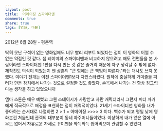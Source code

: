 ```yaml
---
layout: post
title:  어메이징 스파이더맨
comments: true
share: true
tags: [영화, 마블]
---
```

<p class="meta">2012년 6월 28일 - 평촌역</p>

딱히 못난 구석이 없는 영화임에도 너무 빨리 리부트 되었다는 점이 이 영화의 어쩔 수 없는 약점인 것 같다. 샘 레이미의 스파이더맨과 비교하지 않으려고 해도 전편들을 본 사람이라면 스파이더맨 1편을 다시 만든 것 같은 줄거리 때문에 자꾸 생각날 수 밖에 없다. 제작진도 의식이 되었는지 벤 삼촌의 "큰 힘에는 큰 책임이 따른다."라는 대사도 쓰지 못했다. 이야기 전개는 이전 스파이더맨1보다 자연스러웠다. 원작에 충실하게 거미줄을 피터가 만든 장치에서 나가는 것으로 설정한 것도 좋았다. 손목에서 나가는 건 항상 징그럽다는 생각을 하고 있었으니까 

엠마 스톤은 매우 예뻤고 그웬 스테이시가 사랑받고 자란 캐릭터라서 그런지 피터 파커에게 적극적으로 애정을 표현하는 점이 매력적이었다. 21세기 스파이더맨 영화를 내가 좋아하는 순서대로 나열하면 2 > 1 = 어메이징 >>>> 3 이다. 백수가 되고 평일 낮에 영화본건 처음인데 관객의 대부분이 동네 아주머니들이었다. 이상하게 내가 앉은 열에 아무도 없어서 자유로운 자세로 꾸이맨을 와득와득 씹어먹으며 관람할 수 있었다. 